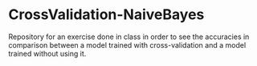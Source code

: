 # CrossValidation-NaiveBayes
Repository for an exercise done in class in order to see the accuracies in comparison between a model trained with cross-validation and a model trained without using it.

